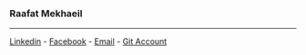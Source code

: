 ### Raafat Mekhaeil
---
[Linkedin](https://www.linkedin.com/in/raafatadly/) - [Facebook](https://www.facebook.com/raafatadly23/) - [Email](Raafat.adly@ymail.com) - [Git Account](https://github.com/therayy)
